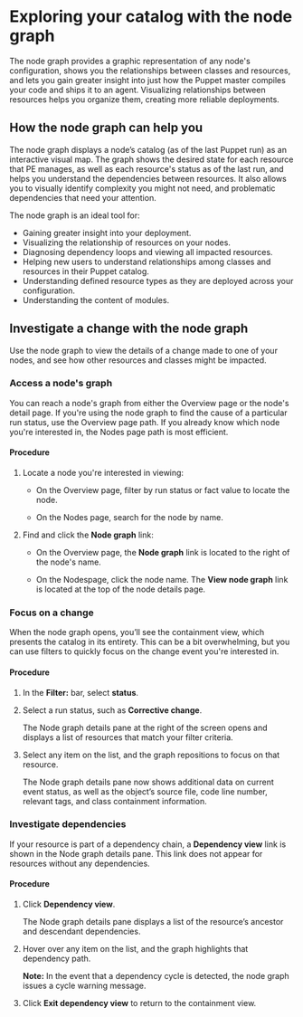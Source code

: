 # Exploring your catalog with the node graph

The node graph provides a graphic representation of any node's configuration, shows you the relationships between classes and resources, and lets you gain greater insight into just how the Puppet master compiles your code and ships it to an agent. Visualizing relationships between resources helps you organize them, creating more reliable deployments.

## How the node graph can help you

The node graph displays a node’s catalog \(as of the last Puppet run\) as an interactive visual map. The graph shows the desired state for each resource that PE manages, as well as each resource's status as of the last run, and helps you understand the dependencies between resources. It also allows you to visually identify complexity you might not need, and problematic dependencies that need your attention.

The node graph is an ideal tool for:

-   Gaining greater insight into your deployment.
-   Visualizing the relationship of resources on your nodes.
-   Diagnosing dependency loops and viewing all impacted resources.
-   Helping new users to understand relationships among classes and resources in their Puppet catalog.
-   Understanding defined resource types as they are deployed across your configuration.
-   Understanding the content of modules.

## Investigate a change with the node graph

Use the node graph to view the details of a change made to one of your nodes, and see how other resources and classes might be impacted.

### Access a node's graph

You can reach a node's graph from either the Overview page or the node's detail page. If you're using the node graph to find the cause of a particular run status, use the Overview page path. If you already know which node you're interested in, the Nodes page path is most efficient.

#### Procedure

1.  Locate a node you're interested in viewing:

    -   On the Overview page, filter by run status or fact value to locate the node.

    -   On the Nodes page, search for the node by name.

2.  Find and click the **Node graph** link:

    -   On the Overview page, the **Node graph** link is located to the right of the node's name.

    -   On the Nodespage, click the node name. The **View node graph** link is located at the top of the node details page.


### Focus on a change

When the node graph opens, you’ll see the containment view, which presents the catalog in its entirety. This can be a bit overwhelming, but you can use filters to quickly focus on the change event you're interested in.

#### Procedure

1.  In the **Filter:** bar, select **status**.

2.  Select a run status, such as **Corrective change**.

    The Node graph details pane at the right of the screen opens and displays a list of resources that match your filter criteria.

3.  Select any item on the list, and the graph repositions to focus on that resource.

    The Node graph details pane now shows additional data on current event status, as well as the object’s source file, code line number, relevant tags, and class containment information.


### Investigate dependencies

If your resource is part of a dependency chain, a **Dependency view** link is shown in the Node graph details pane. This link does not appear for resources without any dependencies.

#### Procedure

1.  Click **Dependency view**.

    The Node graph details pane displays a list of the resource’s ancestor and descendant dependencies.

2.  Hover over any item on the list, and the graph highlights that dependency path.

    **Note:** In the event that a dependency cycle is detected, the node graph issues a cycle warning message.

3.  Click **Exit dependency view** to return to the containment view.


